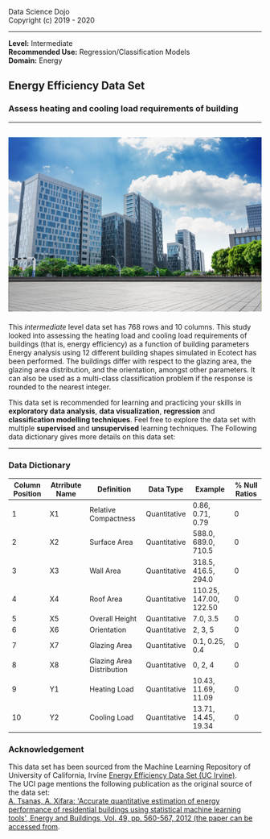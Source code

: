 Data Science Dojo <br/>
Copyright (c) 2019 - 2020

---

**Level:** Intermediate <br/>
**Recommended Use:** Regression/Classification Models<br/>
**Domain:** Energy<br/> 

## Energy Efficiency Data Set 

### Assess heating and cooling load requirements of building 


---
![](OFASNQ0.jpg)
---

This *intermediate* level data set has 768 rows and 10 columns.
This study looked into assessing the heating load and cooling load requirements of buildings (that is, energy efficiency) as a function of building parameters
Energy analysis using 12 different building shapes simulated in Ecotect has been performed. 
The buildings differ with respect to the glazing area, the glazing area distribution, and the orientation, amongst other parameters. 
It can also be used as a multi-class classification problem if the response is rounded to the nearest integer.

This data set is recommended for learning and practicing your skills in **exploratory data analysis**, **data visualization**, **regression** and **classification modelling techniques**. 
Feel free to explore the data set with multiple **supervised** and **unsupervised** learning techniques. 
The Following data dictionary gives more details on this data set:

---

### Data Dictionary 

| Column   Position 	| Atrribute Name 	| Definition                   	| Data Type    	| Example                	| % Null Ratios 	|
|-------------------	|----------------	|------------------------------	|--------------	|------------------------	|---------------	|
| 1                 	| X1             	| Relative   Compactness       	| Quantitative 	| 0.86, 0.71, 0.79       	| 0             	|
| 2                 	| X2             	| Surface   Area               	| Quantitative 	| 588.0, 689.0, 710.5    	| 0             	|
| 3                 	| X3             	| Wall   Area                  	| Quantitative 	| 318.5, 416.5, 294.0    	| 0             	|
| 4                 	| X4             	| Roof   Area                  	| Quantitative 	| 110.25, 147.00, 122.50 	| 0             	|
| 5                 	| X5             	| Overall   Height             	| Quantitative 	| 7.0, 3.5               	| 0             	|
| 6                 	| X6             	| Orientation                  	| Quantitative 	| 2, 3, 5                	| 0             	|
| 7                 	| X7             	| Glazing   Area               	| Quantitative 	| 0.1, 0.25, 0.4         	| 0             	|
| 8                 	| X8             	| Glazing Area   Distribution  	| Quantitative 	| 0, 2, 4                	| 0             	|
| 9                 	| Y1             	| Heating   Load               	| Quantitative 	| 10.43, 11.69, 11.09    	| 0             	|
| 10                	| Y2             	| Cooling Load                 	| Quantitative 	| 13.71, 14.45, 19.34    	| 0             	|


### Acknowledgement


This data set has been sourced from the Machine Learning Repository of University of California, Irvine [Energy Efficiency Data Set (UC Irvine)](https://archive.ics.uci.edu/ml/datasets/Energy+efficiency).<br/> 
The UCI page mentions the following publication as the original source of the data set:<br/> 
[A. Tsanas, A. Xifara: 'Accurate quantitative estimation of energy performance of residential buildings using statistical machine learning tools', Energy and Buildings, Vol. 49, pp. 560-567, 2012 (the paper can be accessed from](http://people.maths.ox.ac.uk/tsanas/Preprints/ENB2012.pdf).  
